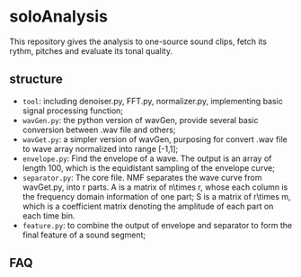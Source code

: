 soloAnalysis
============

This repository gives the analysis to one-source sound clips, fetch its rythm, pitches and evaluate its tonal quality.

structure
---
+ `tool`: including denoiser.py, FFT.py, normalizer.py, implementing basic signal processing function;
+ `wavGen.py`: the python version of wavGen, provide several basic conversion between .wav file and others;
+ `wavGet.py`: a simpler version of wavGen, purposing for convert .wav file to wave array normalized into range [-1,1];
+ `envelope.py`: Find the envelope of a wave. The output is an array of length 100, which is the equidistant sampling of the envelope curve;
+ `separator.py`: The core file. NMF separates the wave curve from wavGet.py, into r parts. A is a matrix of n\times r, whose each column is the frequency domain information of one part; S is a matrix of r\times m, which is a coefficient matrix denoting the amplitude of each part on each time bin.
+ `feature.py`: to combine the output of envelope and separator to form the final feature of a sound segment;

FAQ
---
